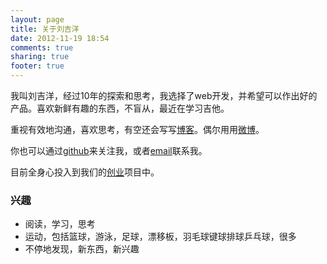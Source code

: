 ```yaml
---
layout: page
title: 关于刘吉洋
date: 2012-11-19 18:54
comments: true
sharing: true
footer: true
---
```


我叫刘吉洋，经过10年的探索和思考，我选择了web开发，并希望可以作出好的产品。喜欢新鲜有趣的东西，不盲从，最近在学习吉他。

重视有效地沟通，喜欢思考，有空还会写写[博客](http://luckyyang.github.com)。偶尔用用[微博](http://weibo.com/2690441181/profile?topnav=1&wvr=5)。

你也可以通过[github](https://github.com/luckyyang)来关注我，或者[email](mailto:2411mail@gmail.com)联系我。

目前全身心投入到我们的[创业](https://github.com/happypeter/onestep)项目中。

### 兴趣

- 阅读，学习，思考
- 运动，包括篮球，游泳，足球，漂移板，羽毛球键球排球乒乓球，很多
- 不停地发现，新东西，新兴趣
